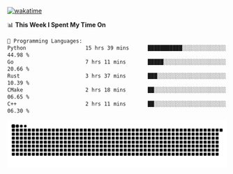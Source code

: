 [![wakatime](https://wakatime.com/badge/user/384f91c6-4eee-411f-8f3b-1b691f58a544.svg)](https://wakatime.com/@384f91c6-4eee-411f-8f3b-1b691f58a544)

<!--START_SECTION:waka-->
📊 **This Week I Spent My Time On** 

```text
💬 Programming Languages: 
Python                   15 hrs 39 mins      ███████████░░░░░░░░░░░░░░   44.98 % 
Go                       7 hrs 11 mins       █████░░░░░░░░░░░░░░░░░░░░   20.66 % 
Rust                     3 hrs 37 mins       ███░░░░░░░░░░░░░░░░░░░░░░   10.39 % 
CMake                    2 hrs 18 mins       ██░░░░░░░░░░░░░░░░░░░░░░░   06.65 % 
C++                      2 hrs 11 mins       ██░░░░░░░░░░░░░░░░░░░░░░░   06.30 % 
```


<!--END_SECTION:waka-->

<picture>
  <source media="(prefers-color-scheme: dark)" srcset="https://raw.githubusercontent.com/fuwx295/fuwx295/output/github-contribution-grid-snake-dark.svg">
  <source media="(prefers-color-scheme: light)" srcset="https://raw.githubusercontent.com/fuwx295/fuwx295/output/github-contribution-grid-snake.svg">
  <img alt="github contribution grid snake animation" src="https://raw.githubusercontent.com/fuwx295/fuwx295/output/github-contribution-grid-snake.svg">
</picture>
